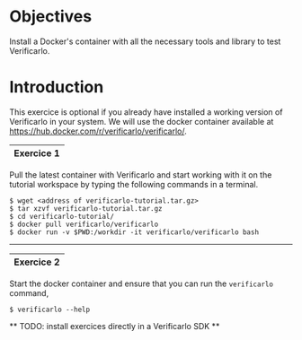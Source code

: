 # Objectives 
Install a Docker's container with all the necessary tools and library to test Verificarlo.

# Introduction
This exercice is optional if you already have installed a working version of Verificarlo in your system.
We will use the docker container available at <https://hub.docker.com/r/verificarlo/verificarlo/>.


| Exercice 1 |
|:------------|
Pull the latest container with Verificarlo and start working with it on the tutorial workspace by typing the following commands in a terminal.

    $ wget <address of verificarlo-tutorial.tar.gz>
    $ tar xzvf verificarlo-tutorial.tar.gz
    $ cd verificarlo-tutorial/
    $ docker pull verificarlo/verificarlo
    $ docker run -v $PWD:/workdir -it verificarlo/verificarlo bash

***

| Exercice 2 |
|:------------|

Start the docker container and ensure that you can run the `verificarlo` command,

    $ verificarlo --help

** TODO: install exercices directly in a Verificarlo SDK **

